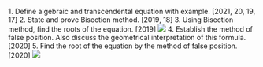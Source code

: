 1. Define algebraic and transcendental equation with example. [2021, 20, 19, 17]
2. State and prove Bisection method. [2019, 18]
3. Using Bisection method, find the roots of the equation. [2019] ![](file:///C:/Users/sumay/AppData/Local/Microsoft/Windows/Clipboard/HistoryData/%7BBCB5A127-C754-4F1D-86BB-1D47AB11C108%7D/%7B37D794D9-C278-47B0-884B-E6588B733B05%7D/ResourceMap/%7BEDF1F5E3-B10C-4BEB-97CB-A66EF61B42CF%7D)
4. Establish the method of false position. Also discuss the geometrical interpretation of this formula. [2020]
5. Find the root of the equation by the method of false position. [2020] ![](file:///C:\Users\sumay\AppData\Local\Temp\ksohtml2244\wps2.jpg)  